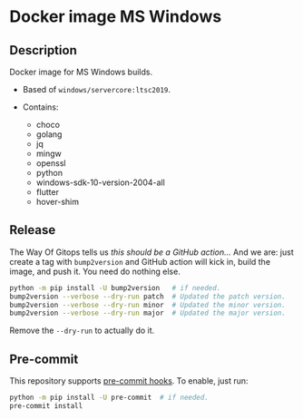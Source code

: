 # Docker image MS Windows

## Description

Docker image for MS Windows builds.

+ Based of `windows/servercore:ltsc2019`.
+ Contains:

  + choco
  + golang
  + jq
  + mingw
  + openssl
  + python
  + windows-sdk-10-version-2004-all
  + flutter
  + hover-shim

## Release

The Way Of Gitops tells us *this should be a GitHub action…* And we are: just
create a tag with `bump2version` and GitHub action will kick in, build the
image, and push it. You need do nothing else.

```bash
python -m pip install -U bump2version   # if needed.
bump2version --verbose --dry-run patch  # Updated the patch version.
bump2version --verbose --dry-run minor  # Updated the minor version.
bump2version --verbose --dry-run major  # Updated the major version.
```

Remove the `--dry-run` to actually do it.

## Pre-commit

This repository supports [pre-commit
hooks](https://pre-commit.com/hooks.html). To enable, just run:

```bash
python -m pip install -U pre-commit  # if needed.
pre-commit install
```
